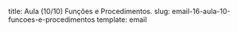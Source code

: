 title: Aula (10/10) Funções e Procedimentos.
slug: email-16-aula-10-funcoes-e-procedimentos
template: email
